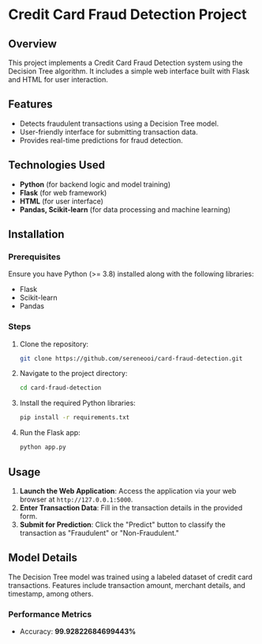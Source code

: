 # Credit Card Fraud Detection Project

## Overview
This project implements a Credit Card Fraud Detection system using the Decision Tree algorithm. It includes a simple web interface built with Flask and HTML for user interaction.


## Features
- Detects fraudulent transactions using a Decision Tree model.
- User-friendly interface for submitting transaction data.
- Provides real-time predictions for fraud detection.



## Technologies Used
- **Python** (for backend logic and model training)
- **Flask** (for web framework)
- **HTML** (for user interface)
- **Pandas, Scikit-learn** (for data processing and machine learning)



## Installation

### Prerequisites
Ensure you have Python (>= 3.8) installed along with the following libraries:
- Flask
- Scikit-learn
- Pandas

### Steps
1. Clone the repository:
   ```bash
   git clone https://github.com/sereneooi/card-fraud-detection.git
   ```
2. Navigate to the project directory:
   ```bash
   cd card-fraud-detection
   ```
3. Install the required Python libraries:
   ```bash
   pip install -r requirements.txt
   ```
4. Run the Flask app:
   ```bash
   python app.py
   ```



## Usage
1. **Launch the Web Application**:
   Access the application via your web browser at `http://127.0.0.1:5000`.
2. **Enter Transaction Data**:
   Fill in the transaction details in the provided form.
3. **Submit for Prediction**:
   Click the "Predict" button to classify the transaction as "Fraudulent" or "Non-Fraudulent."

## Model Details
The Decision Tree model was trained using a labeled dataset of credit card transactions. Features include transaction amount, merchant details, and timestamp, among others.

### Performance Metrics
- Accuracy: **99.92822684699443%**

